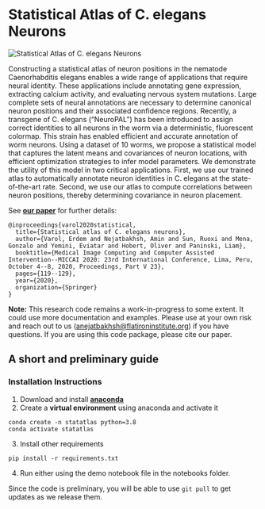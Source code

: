 # Statistical Atlas of C. elegans Neurons
![Statistical Atlas of C. elegans Neurons](https://github.com/amin-nejat/stat-atlas/assets/5959554/9d8ec6c4-dcde-4d92-b2b1-43e7a1536973)

Constructing a statistical atlas of neuron positions in the nematode Caenorhabditis elegans enables a wide range of applications that require neural identity. These applications include annotating gene expression, extracting calcium activity, and evaluating nervous system mutations. Large complete sets of neural annotations are necessary to determine canonical neuron positions and their associated confidence regions. Recently, a transgene of C. elegans (“NeuroPAL”) has been introduced to assign correct identities to all neurons in the worm via a deterministic, fluorescent colormap. This strain has enabled efficient and accurate annotation of worm neurons. Using a dataset of 10 worms, we propose a statistical model that captures the latent means and covariances of neuron locations, with efficient optimization strategies to infer model parameters. We demonstrate the utility of this model in two critical applications. First, we use our trained atlas to automatically annotate neuron identities in C. elegans at the state-of-the-art rate. Second, we use our atlas to compute correlations between neuron positions, thereby determining covariance in neuron placement.

See **[our paper](https://link.springer.com/chapter/10.1007/978-3-030-59722-1_12)** for further details:


```
@inproceedings{varol2020statistical,
  title={Statistical atlas of C. elegans neurons},
  author={Varol, Erdem and Nejatbakhsh, Amin and Sun, Ruoxi and Mena, Gonzalo and Yemini, Eviatar and Hobert, Oliver and Paninski, Liam},
  booktitle={Medical Image Computing and Computer Assisted Intervention--MICCAI 2020: 23rd International Conference, Lima, Peru, October 4--8, 2020, Proceedings, Part V 23},
  pages={119--129},
  year={2020},
  organization={Springer}
}
```
**Note:** This research code remains a work-in-progress to some extent. It could use more documentation and examples. Please use at your own risk and reach out to us (anejatbakhsh@flatironinstitute.org) if you have questions. If you are using this code package, please cite our paper.

## A short and preliminary guide

### Installation Instructions

1. Download and install [**anaconda**](https://docs.anaconda.com/anaconda/install/index.html)
2. Create a **virtual environment** using anaconda and activate it

```
conda create -n statatlas python=3.8
conda activate statatlas
```

3. Install other requirements

```
pip install -r requirements.txt
```

4. Run either using the demo notebook file in the notebooks folder.


Since the code is preliminary, you will be able to use `git pull` to get updates as we release them.
